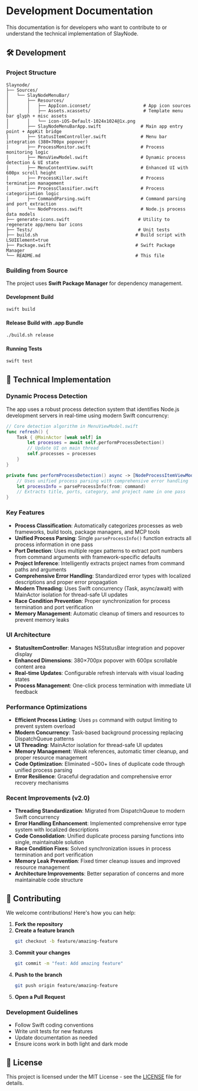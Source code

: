 # Development Documentation

This documentation is for developers who want to contribute to or understand the technical implementation of SlayNode.

## 🛠️ Development

### Project Structure

```
Slaynode/
├── Sources/
│   └── SlayNodeMenuBar/
│       ├── Resources/
│       │   ├── AppIcon.iconset/                    # App icon sources
│       │   ├── Assets.xcassets/                    # Template menu bar glyph + misc assets
│       │   └── icon-iOS-Default-1024x1024@1x.png
│       ├── SlayNodeMenuBarApp.swift               # Main app entry point + AppKit bridge
│       ├── StatusItemController.swift             # Menu bar integration (380×700px popover)
│       ├── ProcessMonitor.swift                   # Process monitoring logic
│       ├── MenuViewModel.swift                    # Dynamic process detection & UI state
│       ├── MenuContentView.swift                  # Enhanced UI with 600px scroll height
│       ├── ProcessKiller.swift                    # Process termination management
│       ├── ProcessClassifier.swift                # Process categorization logic
│       ├── CommandParsing.swift                   # Command parsing and port extraction
│       └── NodeProcess.swift                      # Node.js process data models
├── generate-icons.swift                          # Utility to regenerate app/menu bar icons
├── Tests/                                        # Unit tests
├── build.sh                                     # Build script with LSUIElement=true
├── Package.swift                                # Swift Package Manager
└── README.md                                    # This file
```

### Building from Source

The project uses **Swift Package Manager** for dependency management.

#### Development Build
```bash
swift build
```

#### Release Build with .app Bundle
```bash
./build.sh release
```

#### Running Tests
```bash
swift test
```

## 🔧 Technical Implementation

### Dynamic Process Detection

The app uses a robust process detection system that identifies Node.js development servers in real-time using modern Swift concurrency:

```swift
// Core detection algorithm in MenuViewModel.swift
func refresh() {
    Task { @MainActor [weak self] in
        let processes = await self.performProcessDetection()
        // Update UI on main thread
        self.processes = processes
    }
}

private func performProcessDetection() async -> [NodeProcessItemViewModel] {
    // Uses unified process parsing with comprehensive error handling
    let processInfo = parseProcessInfo(from: command)
    // Extracts title, ports, category, and project name in one pass
}
```

### Key Features

- **Process Classification**: Automatically categorizes processes as web frameworks, build tools, package managers, and MCP tools
- **Unified Process Parsing**: Single `parseProcessInfo()` function extracts all process information in one pass
- **Port Detection**: Uses multiple regex patterns to extract port numbers from command arguments with framework-specific defaults
- **Project Inference**: Intelligently extracts project names from command paths and arguments
- **Comprehensive Error Handling**: Standardized error types with localized descriptions and proper error propagation
- **Modern Threading**: Uses Swift concurrency (Task, async/await) with MainActor isolation for thread-safe UI updates
- **Race Condition Prevention**: Proper synchronization for process termination and port verification
- **Memory Management**: Automatic cleanup of timers and resources to prevent memory leaks

### UI Architecture

- **StatusItemController**: Manages NSStatusBar integration and popover display
- **Enhanced Dimensions**: 380×700px popover with 600px scrollable content area
- **Real-time Updates**: Configurable refresh intervals with visual loading states
- **Process Management**: One-click process termination with immediate UI feedback

### Performance Optimizations

- **Efficient Process Listing**: Uses `ps` command with output limiting to prevent system overload
- **Modern Concurrency**: Task-based background processing replacing DispatchQueue patterns
- **UI Threading**: MainActor isolation for thread-safe UI updates
- **Memory Management**: Weak references, automatic timer cleanup, and proper resource management
- **Code Optimization**: Eliminated ~500+ lines of duplicate code through unified process parsing
- **Error Resilience**: Graceful degradation and comprehensive error recovery mechanisms

### Recent Improvements (v2.0)

- **Threading Standardization**: Migrated from DispatchQueue to modern Swift concurrency
- **Error Handling Enhancement**: Implemented comprehensive error type system with localized descriptions
- **Code Consolidation**: Unified duplicate process parsing functions into single, maintainable solution
- **Race Condition Fixes**: Solved synchronization issues in process termination and port verification
- **Memory Leak Prevention**: Fixed timer cleanup issues and improved resource management
- **Architecture Improvements**: Better separation of concerns and more maintainable code structure

## 🤝 Contributing

We welcome contributions! Here's how you can help:

1. **Fork the repository**
2. **Create a feature branch**
   ```bash
   git checkout -b feature/amazing-feature
   ```
3. **Commit your changes**
   ```bash
   git commit -m "feat: Add amazing feature"
   ```
4. **Push to the branch**
   ```bash
   git push origin feature/amazing-feature
   ```
5. **Open a Pull Request**

### Development Guidelines

- Follow Swift coding conventions
- Write unit tests for new features
- Update documentation as needed
- Ensure icons work in both light and dark mode

## 📄 License

This project is licensed under the MIT License - see the [LICENSE](../LICENSE) file for details.